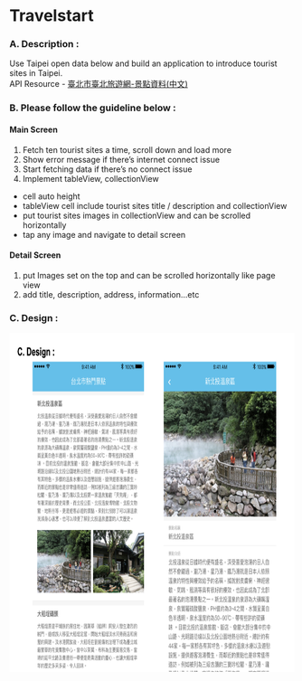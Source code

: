 # Travelstart

### A. Description :

Use Taipei open data below and build an application to introduce tourist sites in Taipei.<br> 
API Resource - [臺北市臺北旅遊網-景點資料(中文)](https://data.taipei/opendata/datalist/apiAccess?scope=resourceAquire&rid=36847f3f-deff-4183-a5bb-800737591de5)

### B. Please follow the guideline below :
#### Main Screen
1. Fetch ten tourist sites a time, scroll down and load more
2. Show error message if there’s internet connect issue
3. Start fetching data if there’s no connect issue
4. Implement tableView, collectionView
  * cell auto height
  * tableView cell include tourist sites title / description and collectionView
  * put tourist sites images in collectionView and can be scrolled horizontally
  * tap any image and navigate to detail screen
#### Detail Screen
1. put Images set on the top and can be scrolled horizontally like page view
2. add title, description, address, information...etc

### C. Design :
<img src="https://github.com/as462988/Travelstart/blob/develop/TravelstartInterview/%E8%A8%AD%E8%A8%88%E6%A8%A3%E5%BC%8F.png" width="800" height="600"/>

